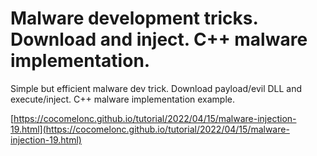 # Malware development tricks. Download and inject. C++ malware implementation.

Simple but efficient malware dev trick. Download payload/evil DLL and execute/inject. C++ malware implementation example.    

[https://cocomelonc.github.io/tutorial/2022/04/15/malware-injection-19.html](https://cocomelonc.github.io/tutorial/2022/04/15/malware-injection-19.html)    
